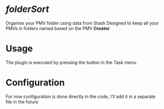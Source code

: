 # *folderSort*
Organise your PMV folder using data from Stash
Designed to keep all your PMVs in folders named based on the PMV **Creator**

# Usage
The plugin is executed by pressing the button in the Task menu.

# Configuration
For now configuration is done directly in the code, I'll add it in a separate file in the future